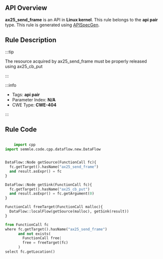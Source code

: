 ---
---


## API Overview
**ax25_send_frame** is an API in **Linux kernel**. This rule belongs to the **api pair** type. This rule is generated using [APISpecGen](../../tools/APISpecGen).
## Rule Description

:::tip

The resource acquired by ax25_send_frame must be properly released using ax25_cb_put

:::

:::info

- Tags: **api pair**
- Parameter Index: **N/A**
- CWE Type: **CWE-404**

:::

## Rule Code
```python

    import cpp
import semmle.code.cpp.dataflow.new.DataFlow


DataFlow::Node getSource(FunctionCall fc){
  fc.getTarget().hasName("ax25_send_frame")
  and result.asExpr() = fc
}

DataFlow::Node getSink(FunctionCall fc){
  fc.getTarget().hasName("ax25_cb_put")
  and result.asExpr() = fc.getArgument(0)
}

FunctionCall freeTarget(FunctionCall malloc){
  DataFlow::localFlow(getSource(malloc), getSink(result))
}

from FunctionCall fc
where fc.getTarget().hasName("ax25_send_frame")
      and not exists(
        FunctionCall free| 
        free = freeTarget(fc)
      )
select fc.getLocation()

    
```